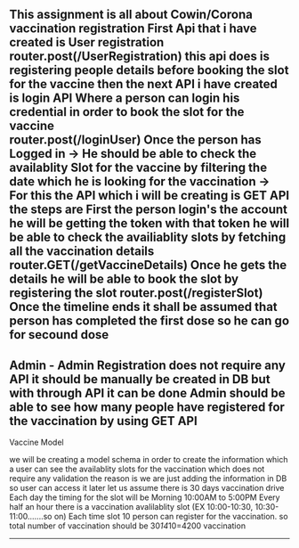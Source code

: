 This assignment is all about Cowin/Corona vaccination registration 
First Api that i have created is User registration 
router.post(/UserRegistration) this api does is registering people details before booking the slot for the vaccine 
then the next API i have created is login API Where a person can login his credential in order to book the slot for the vaccine  
router.post(/loginUser)
Once the person has Logged in -> He should be able to check the availablity Slot for the vaccine by filtering the date which he is looking for the vaccination -> For this the API which i will be creating is GET API the steps are First the person login's the account he will be getting the token with that token he will be able to check the availiablity slots by fetching all the vaccination details
router.GET(/getVaccineDetails)
Once he gets the details he will be able to book the slot by registering the slot 
router.post(/registerSlot)
Once the timeline ends it shall be assumed that person has completed the first dose so he can go for secound dose
----------------------------------------------------------------------------------
Admin - 
Admin Registration does not require any API it should be manually be created in DB but with through API it can be done
Admin should be able to see how many people have registered for the vaccination by using GET API 
------------------------------------------------------------------------------------
Vaccine Model 

we will be creating a model schema in order to create the information which a user can see the availablity slots for the vaccination 
which does not require any validation the reason is we are just adding the information in DB so user can access it later
let us assume there is 30 days vaccination drive 
Each day the timing for the slot will be Morning 10:00AM to 5:00PM 
Every half an hour there is a vaccination avalilablity slot (EX 10:00-10:30, 10:30-11:00.......so on)
Each time slot 10 person can register for the vaccination.
so total number of vaccination should be 30*14*10=4200 vaccination  

-------------------------------------------------------------------------------------
